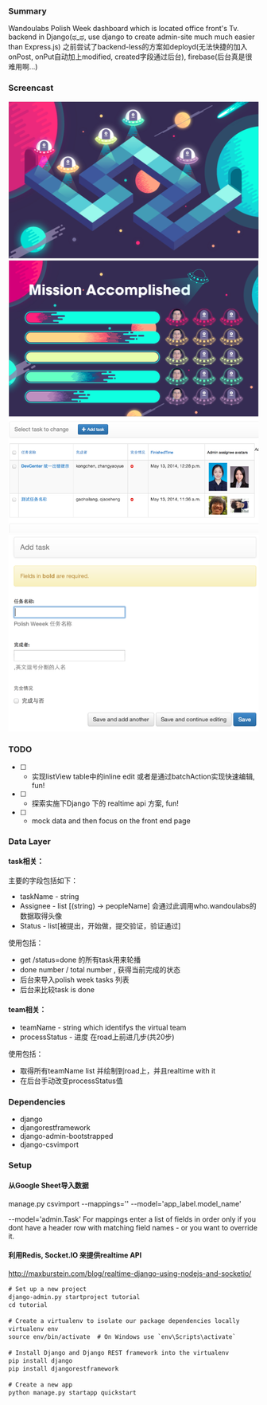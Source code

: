 ### Summary
Wandoulabs Polish Week dashboard which is located office front's Tv. backend in Django(ಥ_ಥ, use django to create admin-site much much easier than Express.js)
之前尝试了backend-less的方案如deployd(无法快捷的加入onPost, onPut自动加上modified, created字段通过后台), firebase(后台真是很难用啊...)

### Screencast
![Road](./screencast/designv1-road.png)
![Tasks](./screencast/designv1-task.png)
![admin-task-list](./screencast/adminv1-task-list.png)
![admin-task-add](./screencast/adminv1-task-add.png)

### TODO

- [ ] - 实现listView table中的inline edit 或者是通过batchAction实现快速编辑, fun!
- [ ] - 探索实施下Django 下的 realtime api 方案, fun!
- [ ] - mock data and then focus on the front end page

### Data Layer

#### task相关：
主要的字段包括如下：

- taskName - string
- Assignee - list [(string) -> peopleName] 会通过此调用who.wandoulabs的数据取得头像
- Status - list[被提出，开始做，提交验证，验证通过]

使用包括：

- get /status=done 的所有task用来轮播
- done number / total number , 获得当前完成的状态
- 后台来导入polish week tasks 列表
- 后台来比较task is done


#### team相关：

- teamName - string which identifys the virtual team
- processStatus - 进度 在road上前进几步(共20步)

使用包括：

- 取得所有teamName list 并绘制到road上，并且realtime with it
- 在后台手动改变processStatus值

### Dependencies

- django
- djangorestframework
- django-admin-bootstrapped
- django-csvimport

### Setup

#### 从Google Sheet导入数据
manage.py csvimport --mappings='' --model='app_label.model_name' 

--model='admin.Task'
For mappings enter a list of fields in order only if you dont have a header row 
with matching field names - or you want to override it.


#### 利用Redis, Socket.IO 来提供realtime API
http://maxburstein.com/blog/realtime-django-using-nodejs-and-socketio/


```shell
# Set up a new project
django-admin.py startproject tutorial
cd tutorial

# Create a virtualenv to isolate our package dependencies locally
virtualenv env
source env/bin/activate  # On Windows use `env\Scripts\activate`

# Install Django and Django REST framework into the virtualenv
pip install django
pip install djangorestframework

# Create a new app
python manage.py startapp quickstart
```